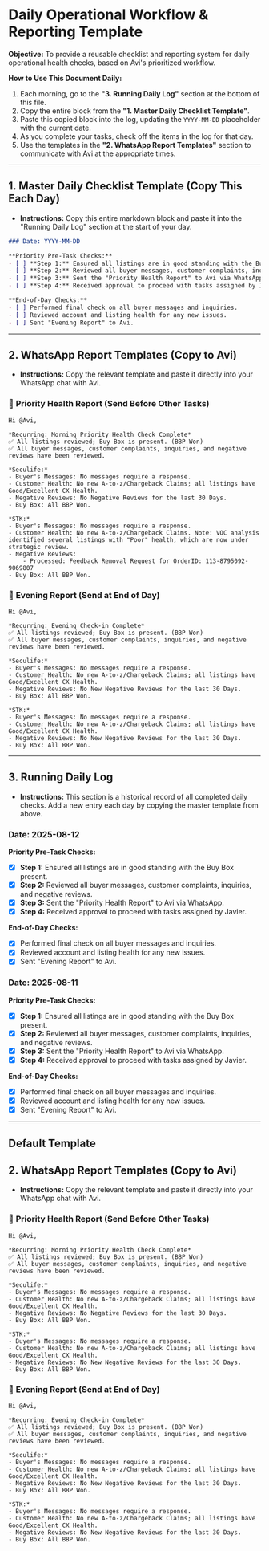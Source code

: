 # Daily Operational Workflow & Reporting Template

**Objective:** To provide a reusable checklist and reporting system for daily operational health checks, based on Avi's prioritized workflow.

**How to Use This Document Daily:**
1.  Each morning, go to the **"3. Running Daily Log"** section at the bottom of this file.
2.  Copy the entire block from the **"1. Master Daily Checklist Template"**.
3.  Paste this copied block into the log, updating the `YYYY-MM-DD` placeholder with the current date.
4.  As you complete your tasks, check off the items in the log for that day.
5.  Use the templates in the **"2. WhatsApp Report Templates"** section to communicate with Avi at the appropriate times.

---

## 1. Master Daily Checklist Template (Copy This Each Day)

*   **Instructions:** Copy this entire markdown block and paste it into the "Running Daily Log" section at the start of your day.

```markdown
### Date: YYYY-MM-DD

**Priority Pre-Task Checks:**
- [ ] **Step 1:** Ensured all listings are in good standing with the Buy Box present.
- [ ] **Step 2:** Reviewed all buyer messages, customer complaints, inquiries, and negative reviews.
- [ ] **Step 3:** Sent the "Priority Health Report" to Avi via WhatsApp.
- [ ] **Step 4:** Received approval to proceed with tasks assigned by Javier.

**End-of-Day Checks:**
- [ ] Performed final check on all buyer messages and inquiries.
- [ ] Reviewed account and listing health for any new issues.
- [ ] Sent "Evening Report" to Avi.
```

---

## 2. WhatsApp Report Templates (Copy to Avi)

*   **Instructions:** Copy the relevant template and paste it directly into your WhatsApp chat with Avi.

### 🌅 **Priority Health Report (Send Before Other Tasks)**
```
Hi @Avi,

*Recurring: Morning Priority Health Check Complete*
✅ All listings reviewed; Buy Box is present. (BBP Won)
✅ All buyer messages, customer complaints, inquiries, and negative reviews have been reviewed.

*Seculife:*
- Buyer's Messages: No messages require a response.
- Customer Health: No new A-to-z/Chargeback Claims; all listings have Good/Excellent CX Health.
- Negative Reviews: No Negative Reviews for the last 30 Days.
- Buy Box: All BBP Won.

*STK:* 
- Buyer's Messages: No messages require a response.
- Customer Health: No new A-to-z/Chargeback Claims. Note: VOC analysis identified several listings with "Poor" health, which are now under strategic review.
- Negative Reviews: 
    - Processed: Feedback Removal Request for OrderID: 113-8795092-9069807 
- Buy Box: All BBP Won.
```

### 🌆 **Evening Report (Send at End of Day)**
```
Hi @Avi,

*Recurring: Evening Check-in Complete*
✅ All listings reviewed; Buy Box is present. (BBP Won)
✅ All buyer messages, customer complaints, inquiries, and negative reviews have been reviewed.

*Seculife:*
- Buyer's Messages: No messages require a response.
- Customer Health: No new A-to-z/Chargeback Claims; all listings have Good/Excellent CX Health.
- Negative Reviews: No New Negative Reviews for the last 30 Days.
- Buy Box: All BBP Won.

*STK:* 
- Buyer's Messages: No messages require a response.
- Customer Health: No new A-to-z/Chargeback Claims; all listings have Good/Excellent CX Health.
- Negative Reviews: No New Negative Reviews for the last 30 Days.
- Buy Box: All BBP Won.
```

---

## 3. Running Daily Log

*   **Instructions:** This section is a historical record of all completed daily checks. Add a new entry each day by copying the master template from above.

### Date: 2025-08-12
**Priority Pre-Task Checks:**
- [x] **Step 1:** Ensured all listings are in good standing with the Buy Box present.
- [x] **Step 2:** Reviewed all buyer messages, customer complaints, inquiries, and negative reviews.
- [x] **Step 3:** Sent the "Priority Health Report" to Avi via WhatsApp.
- [x] **Step 4:** Received approval to proceed with tasks assigned by Javier.

**End-of-Day Checks:**
- [x] Performed final check on all buyer messages and inquiries.
- [x] Reviewed account and listing health for any new issues.
- [x] Sent "Evening Report" to Avi.

### Date: 2025-08-11
**Priority Pre-Task Checks:**
- [x] **Step 1:** Ensured all listings are in good standing with the Buy Box present.
- [x] **Step 2:** Reviewed all buyer messages, customer complaints, inquiries, and negative reviews.
- [x] **Step 3:** Sent the "Priority Health Report" to Avi via WhatsApp.
- [x] **Step 4:** Received approval to proceed with tasks assigned by Javier.

**End-of-Day Checks:**
- [x] Performed final check on all buyer messages and inquiries.
- [x] Reviewed account and listing health for any new issues.
- [x] Sent "Evening Report" to Avi.

---

## Default Template

## 2. WhatsApp Report Templates (Copy to Avi)

*   **Instructions:** Copy the relevant template and paste it directly into your WhatsApp chat with Avi.

### 🌅 **Priority Health Report (Send Before Other Tasks)**
```
Hi @Avi,

*Recurring: Morning Priority Health Check Complete*
✅ All listings reviewed; Buy Box is present. (BBP Won)
✅ All buyer messages, customer complaints, inquiries, and negative reviews have been reviewed.

*Seculife:*
- Buyer's Messages: No messages require a response.
- Customer Health: No new A-to-z/Chargeback Claims; all listings have Good/Excellent CX Health.
- Negative Reviews: No Negative Reviews for the last 30 Days.
- Buy Box: All BBP Won.

*STK:* 
- Buyer's Messages: No messages require a response.
- Customer Health: No new A-to-z/Chargeback Claims; all listings have Good/Excellent CX Health.
- Negative Reviews: No New Negative Reviews for the last 30 Days.
- Buy Box: All BBP Won.
```

### 🌆 **Evening Report (Send at End of Day)**
```
Hi @Avi,

*Recurring: Evening Check-in Complete*
✅ All listings reviewed; Buy Box is present. (BBP Won)
✅ All buyer messages, customer complaints, inquiries, and negative reviews have been reviewed.

*Seculife:*
- Buyer's Messages: No messages require a response.
- Customer Health: No new A-to-z/Chargeback Claims; all listings have Good/Excellent CX Health.
- Negative Reviews: No New Negative Reviews for the last 30 Days.
- Buy Box: All BBP Won.

*STK:* 
- Buyer's Messages: No messages require a response.
- Customer Health: No new A-to-z/Chargeback Claims; all listings have Good/Excellent CX Health.
- Negative Reviews: No New Negative Reviews for the last 30 Days.
- Buy Box: All BBP Won.
```
